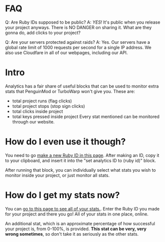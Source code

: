 # FAQ
Q: Are Ruby IDs supposed to be public?
A: *YES!* It's public when you release your project anyways. There is NO DANGER on sharing it. What are they gonna do, add clicks to your project?

Q: Are your servers protected against raids?
A: Yes. Our servers have a global rate limit of 1000 requests per second for a single IP address. We also use Cloudfare in all of our webpages, including our API.
# Intro
Analytics has a fair share of useful blocks that can be used to monitor extra stats that PenguinMod or TurboWarp won't give you.
These are:
- total project runs (flag clicks)
- total project stops (stop sign clicks)
- total clicks inside project
- total keys pressed inside project
Every stat mentioned can be monitored through our website.

# How do I even use it though?
You need to go [make a new Ruby ID in this page](https://rubyteam.tech/analytics/newid).
After making an ID, copy it to your clipboard, and insert it into the "set analytics ID to (ruby id)" block.

After running that block, you can individually select what stats you wish to monitor inside your project, or just monitor all stats.

# How do I get my stats now?
You can [go to this page to see all of your stats.](https://rubyteam.tech/analytics/stats).
Enter the Ruby ID you made for your project and there you go! All of your stats in one place, online.

An additional stat, which is an approximate percentage of how successful your project is, from 0-100%, is provided.
**This stat can be very, very wrong sometimes**, so don't take it as seriously as the other stats.
